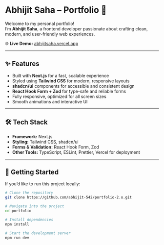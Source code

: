 # Abhijit Saha – Portfolio 🚀

Welcome to my personal portfolio!  
I’m **Abhijit Saha**, a frontend developer passionate about crafting clean, modern, and user-friendly web experiences.  

🌐 **Live Demo:** [abhijitsaha.vercel.app](https://abhijitsaha.vercel.app/)  

---

## ✨ Features

- Built with **Next.js** for a fast, scalable experience  
- Styled using **Tailwind CSS** for modern, responsive layouts  
- **shadcn/ui** components for accessible and consistent design  
- **React Hook Form + Zod** for type-safe and reliable forms  
- Fully responsive, optimized for all screen sizes  
- Smooth animations and interactive UI  

---

## 🛠️ Tech Stack

- **Framework:** Next.js  
- **Styling:** Tailwind CSS, shadcn/ui  
- **Forms & Validation:** React Hook Form, Zod  
- **Other Tools:** TypeScript, ESLint, Prettier, Vercel for deployment  

---

## 🚀 Getting Started

If you’d like to run this project locally:

```bash
# Clone the repository
git clone https://github.com/abhijit-542/portfolio-2.o.git

# Navigate into the project
cd portfolio

# Install dependencies
npm install

# Start the development server
npm run dev
